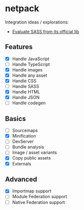 # netpack

Integration ideas / explorations:

- [Evaluate SASS from its official lib](https://github.com/Taritsyn/LibSassHost)

## Features

- [x] Handle JavaScript
- [ ] Handle TypeScript
- [x] Handle images
- [x] Handle any asset
- [x] Handle CSS
- [ ] Handle SASS
- [x] Handle HTML
- [x] Handle JSON
- [ ] Handle codegen

## Basics

- [ ] Sourcemaps
- [x] Minification
- [ ] DevServer
- [ ] Bundle analysis
- [ ] Image / asset variants
- [x] Copy public assets
- [x] Externals

## Advanced

- [x] Importmap support
- [ ] Module Federation support
- [ ] Native Federation support
